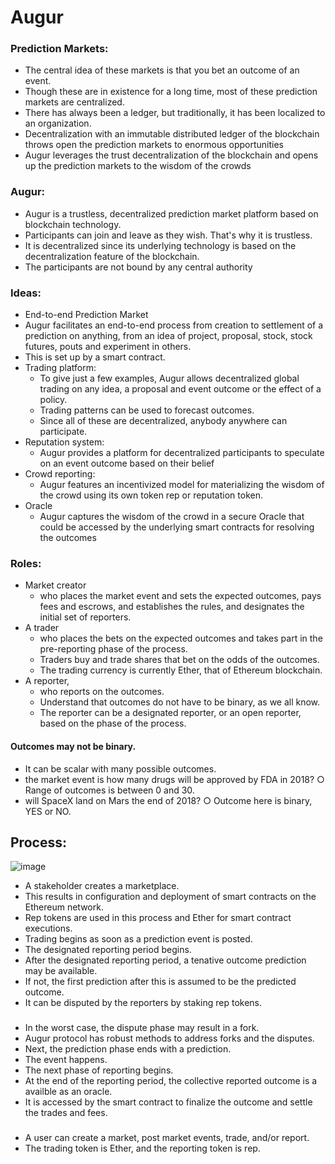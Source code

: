 # Augur

### Prediction Markets:
- The central idea of these markets is that you bet an outcome of an event. 
- Though these are in existence for a long time, most of these prediction markets are centralized. 
- There has always been a ledger, but traditionally, it has been localized to an organization. 
- Decentralization with an immutable distributed ledger of the blockchain throws open the prediction markets to enormous opportunities
- Augur leverages the trust decentralization of the blockchain and opens up the prediction markets to the wisdom of the crowds


### Augur:
- Augur is a trustless, decentralized prediction market platform based on blockchain technology. 
- Participants can join and leave as they wish. That's why it is trustless. 
- It is decentralized since its underlying technology is based on the decentralization feature of the blockchain. 
- The participants are not bound by any central authority

### Ideas:
- End-to-end Prediction Market
- Augur facilitates an end-to-end process from creation to settlement of a prediction on anything, from an idea of project, proposal, stock, stock futures, pouts and experiment in others. 
- This is set up by a smart contract. 
- Trading platform:
	- To give just a few examples, Augur allows decentralized global trading on any idea, a proposal and event outcome or the effect of a policy. 
	- Trading patterns can be used to forecast outcomes. 
	- Since all of these are decentralized, anybody anywhere can participate. 
- Reputation system:
	- Augur provides a platform for decentralized participants to speculate on an event outcome based on their belief
- Crowd reporting:
	- Augur features an incentivized model for materializing the wisdom of the crowd using its own token rep or reputation token. 
- Oracle
	- Augur captures the wisdom of the crowd in a secure Oracle that could be accessed by the underlying smart contracts for resolving the outcomes

### Roles:
- Market creator 
	- who places the market event and sets the expected outcomes, pays fees and escrows, and establishes the rules, and designates the initial set of reporters. 
- A trader
	- who places the bets on the expected outcomes and takes part in the pre-reporting phase of the process.
	- Traders buy and trade shares that bet on the odds of the outcomes.  
	- The trading currency is currently Ether, that of Ethereum blockchain.
- A reporter,
	- who reports on the outcomes. 
	- Understand that outcomes do not have to be binary, as we all know.
	- The reporter can be a designated reporter, or an open reporter, based on the phase of the process.

#### Outcomes may not be binary. 
- It can be scalar with many possible outcomes.
- the market event is how many drugs will be approved by FDA in 2018?
	○ Range of outcomes is between 0 and 30. 
- will SpaceX land on Mars the end of 2018? 
	○ Outcome here is binary, YES or NO.

## Process:
![image](https://user-images.githubusercontent.com/10133554/185742673-1ab12756-40ae-441c-b564-260dfb72a6cb.png)
- A stakeholder creates a marketplace.
- This results in configuration and deployment of smart contracts on the Ethereum network. 
- Rep tokens are used in this process and Ether for smart contract executions.
- Trading begins as soon as a prediction event is posted.
- The designated reporting period begins. 
- After the designated reporting period, a tenative outcome prediction may be available. 
- If not, the first prediction after this is assumed to be the predicted outcome.
- It can be disputed by the reporters by staking rep tokens. 
###
- In the worst case, the dispute phase may result in a fork. 
- Augur protocol has robust methods to address forks and the disputes.
- Next, the prediction phase ends with a prediction.
- The event happens. 
- The next phase of reporting begins. 
- At the end of the reporting period,  the collective reported outcome is a availble as an oracle.
- It is accessed by the smart contract to finalize the outcome and settle the trades and fees.
###
- A user can create a market,  post market events, trade, and/or report. 
- The trading token is Ether, and the reporting token is rep.

